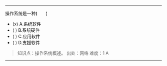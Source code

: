 ---
操作系统是一种(　　)
- (x) A.系统软件　 
- ( ) B.系统硬件　　 
- ( ) C.应用软件　 
- ( ) D.支援软件

> 知识点：操作系统概述。
> 出处：网络
> 难度：1
> A

---